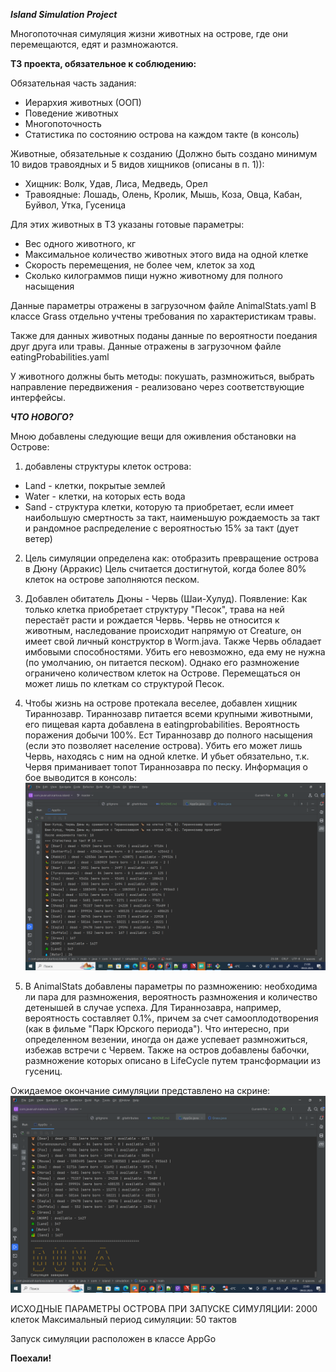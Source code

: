 _**Island Simulation Project**_

Многопоточная симуляция жизни животных на острове, где они перемещаются, едят и размножаются.

**ТЗ проекта, обязательное к соблюдению:**

Обязательная часть задания:
- Иерархия животных (ООП)
- Поведение животных
- Многопоточность
- Статистика по состоянию острова на каждом такте (в консоль)

Животные, обязательные к созданию (Должно быть создано минимум 10 видов травоядных и 5 видов хищников (описаны в п. 1)):
- Хищник: Волк, Удав, Лиса, Медведь, Орел
- Травоядные: Лошадь, Олень, Кролик, Мышь, Коза, Овца, Кабан, Буйвол, Утка, Гусеница

Для этих животных в ТЗ указаны готовые параметры:
- Вес одного животного, кг
- Максимальное количество животных этого вида на одной клетке
- Скорость перемещения, не более чем, клеток за ход
- Сколько килограммов пищи нужно животному для полного насыщения

Данные параметры отражены в загрузочном файле AnimalStats.yaml
В классе Grass отдельно учтены требования по характеристикам травы.

Также для данных животных поданы данные по вероятности поедания друг друга или травы. 
Данные отражены в загрузочном файле eatingProbabilities.yaml

У животного должны быть методы: покушать, размножиться, выбрать направление передвижения -
реализовано через соответствующие интерфейсы.

**_ЧТО НОВОГО?_**

Мною добавлены следующие вещи для оживления обстановки на Острове:

1) добавлены структуры клеток острова:
- Land - клетки, покрытые землей
- Water - клетки, на которых есть вода
- Sand - структура клетки, которую та приобретает, если имеет наибольшую смертность за такт,
наименьшую рождаемость за такт и рандомное распределение с вероятностью 15% за такт (дует ветер)

2) Цель симуляции определена как: отобразить превращение острова в Дюну (Арракис)
  Цель считается достигнутой, когда более 80% клеток на острове заполняются песком.

3) Добавлен обитатель Дюны - Червь (Шаи-Хулуд). 
Появление: Как только клетка приобретает структуру "Песок", трава на ней перестаёт расти
и рождается Червь.
Червь не относится к животным, наследование происходит напрямую от Creature, 
он имеет свой личный конструктор в Worm.java. Также Червь обладает имбовыми способностями.
Убить его невозможно, еда ему не нужна (по умолчанию, он питается песком). 
Однако его размножение ограничено количеством клеток на Острове. 
Перемещаться он может лишь по клеткам со структурой Песок.

4) Чтобы жизнь на острове протекала веселее, добавлен хищник Тираннозавр. Тираннозавр питается
всеми крупными животными, его пищевая карта добавлена в eatingprobabilities. 
Вероятность поражения добычи 100%. Ест Тираннозавр до полного насыщения (если это позволяет население острова).
Убить его может лишь Червь, находясь с ним на одной клетке. И убьет обязательно, т.к. Червя приманивает топот Тираннозавра по песку.
Информация о бое выводится в консоль:
![Fighting](https://github.com/akarlova/com.javarush.karlova.island/blob/master/images/screen1.png?raw=true)


5) В AnimalStats добавлены параметры по размножению: необходима ли пара для размножения, вероятность
размножения и количество детенышей в случае успеха. Для Тираннозавра, например, вероятность составляет 0.1%,
причем за счет самооплодотворения (как в фильме "Парк Юрского периода"). Что интересно, при определенном везении,
иногда он даже успевает размножиться, избежав встречи с Червем.
Также на остров добавлены бабочки, размножение которых описано в LifeCycle путем трансформации из гусениц.

Ожидаемое окончание симуляции представлено на скрине:
![DUNE](https://github.com/akarlova/com.javarush.karlova.island/blob/master/images/screen2.png?raw=true)

 ИСХОДНЫЕ ПАРАМЕТРЫ ОСТРОВА ПРИ ЗАПУСКЕ СИМУЛЯЦИИ:
2000 клеток
Максимальный период симуляции: 50 тактов 

Запуск симуляции расположен в классе AppGo

**Поехали!**

